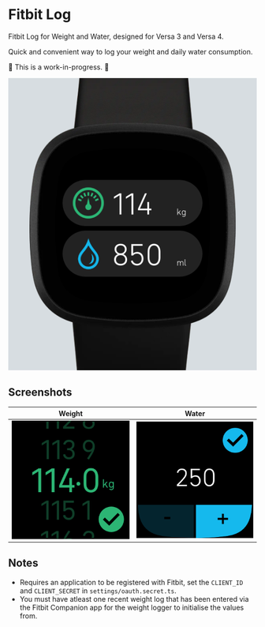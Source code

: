 # Fitbit Log

Fitbit Log for Weight and Water, designed for Versa 3 and Versa 4.

Quick and convenient way to log your weight and daily water consumption.

🚧 This is a work-in-progress. 🚧

![Demo](./screenshots/app.png)

## Screenshots

| Weight                                | Water                           |
|-----------------------------------------|-------------------------------|
| ![app list](./screenshots/weight.png) | ![app](./screenshots/water.png) |

## Notes

- Requires an application to be registered with Fitbit, set the `CLIENT_ID` and `CLIENT_SECRET` in `settings/oauth.secret.ts`.
- You must have atleast one recent weight log that has been entered via the Fitbit Companion app for the weight logger to initialise the values from.
